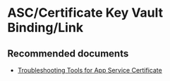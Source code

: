 <properties
	pageTitle="ASC/Certificate Key Vault Binding/Link"
	description="ASC/Certificate Key Vault Binding/Link"
	service="microsoft.asc"
	resource="asc"
	authors="shrahman"
	displayOrder=""
	selfHelpType="generic"
	supportTopicIds="32604392"
	resourceTags=""
	productPesIds="16512"
	cloudEnvironments="public"
/>

# ASC/Certificate Key Vault Binding/Link

## **Recommended documents**

* [Troubleshooting Tools for App Service Certificate](https://blogs.msdn.microsoft.com/appserviceteam/2018/02/20/troubleshooting-tools-for-app-service-certificate/)
